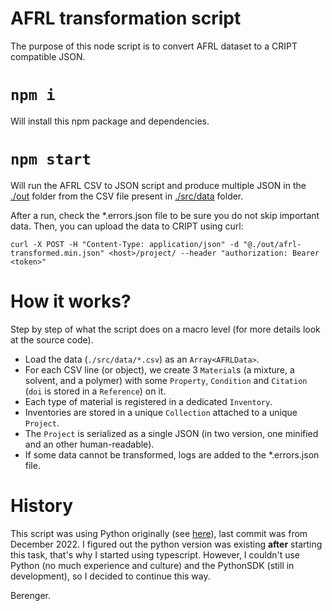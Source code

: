# AFRL transformation script

The purpose of this node script is to convert AFRL dataset to a CRIPT compatible JSON.

# `npm i`

Will install this npm package and dependencies.

# `npm start`

Will run the AFRL CSV to JSON script and produce multiple JSON in the [./out](./out) folder from the CSV file present in [./src/data](./src/data) folder.

After a run, check the *.errors.json file to be sure you do not skip important data.
Then, you can upload the data to CRIPT using curl:

```
curl -X POST -H "Content-Type: application/json" -d "@./out/afrl-transformed.min.json" <host>/project/ --header "authorization: Bearer <token>"
```

# How it works?

Step by step of what the script does on a macro level (for more details look at the source code).

- Load the data (`./src/data/*.csv`) as an `Array<AFRLData>`.
- For each CSV line (or object), we create 3 `Material`s (a mixture, a solvent, and a polymer) with some `Property`, `Condition` and `Citation` (`doi` is stored in a `Reference`) on it.
- Each type of material is registered in a dedicated `Inventory`.
- Inventories are stored in a unique `Collection` attached to a unique `Project`.
- The `Project` is serialized as a single JSON (in two version, one minified and an other human-readable).
- If some data cannot be transformed, logs are added to the *.errors.json file.

# History

This script was using Python originally (see [here](../../python_sdk_scripts/AFRL/)), last commit was from December 2022. I figured out the python version was existing **after** starting this task, that's why I started using typescript. However, I couldn't use Python (no much experience and culture) and the PythonSDK (still in development), so I decided to continue this way.

Berenger.
